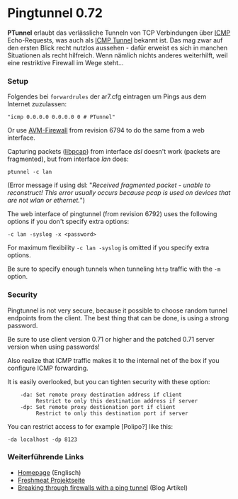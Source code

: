 # Pingtunnel 0.72

**PTunnel** erlaubt das verlässliche Tunneln von TCP Verbindungen über
[ICMP](http://de.wikipedia.org/wiki/Internet_Control_Message_Protocol)
Echo-Requests, was auch als [ICMP
Tunnel](http://en.wikipedia.org/wiki/Pingtunnel) bekannt ist.
Das mag zwar auf den ersten Blick recht nutzlos aussehen - dafür erweist
es sich in manchen Situationen als recht hilfreich. Wenn nämlich nichts
anderes weiterhilft, weil eine restriktive Firewall im Wege steht...

### Setup

Folgendes bei `forwardrules` der ar7.cfg eintragen um Pings aus dem
Internet zuzulassen:

```
"icmp 0.0.0.0 0.0.0.0 0 # PTunnel"
```

Or use [AVM-Firewall](../avm-firewall/README.md) from revision 6794 to do
the same from a web interface.

Capturing packets
([libpcap](http://www.tcpdump.org/pcap3_man.html))
from interface *dsl* doesn't work (packets are fragmented), but from
interface *lan* does:

```
ptunnel -c lan
```

(Error message if using dsl: "*Received fragmented packet - unable to
reconstruct! This error usually occurs because pcap is used on devices
that are not wlan or ethernet.*")

The web interface of pingtunnel (from revision 6792) uses the following
options if you don't specify extra options:

```
-c lan -syslog -x <password>
```

For maximum flexibility `-c lan -syslog` is omitted if you specify extra
options.

Be sure to specify enough tunnels when tunneling `http` traffic with the
`-m` option.

### Security

Pingtunnel is not very secure, because it possible to choose random
tunnel endpoints from the client. The best thing that can be done, is
using a strong password.

Be sure to use client version 0.71 or higher and the patched 0.71 server
version when using passwords!

Also realize that ICMP traffic makes it to the internal net of the box
if you configure ICMP forwarding.

It is easily overlooked, but you can tighten security with these option:

```
    -da: Set remote proxy destination address if client
         Restrict to only this destination address if server
    -dp: Set remote proxy destionation port if client
         Restrict to only this destination port if server
```

You can restrict access to for example [Polipo?] like
this:

```
-da localhost -dp 8123
```

### Weiterführende Links

-   [Homepage](http://www.cs.uit.no/~daniels/PingTunnel/)
    (Englisch)
-   [Freshmeat
    Projektseite](http://freshmeat.net/projects/ptunnel/)
-   [Breaking through firewalls with a ping
    tunnel](http://psung.blogspot.com/2008/05/breaking-through-firewalls-with-ping.html)
    (Blog Artikel)



